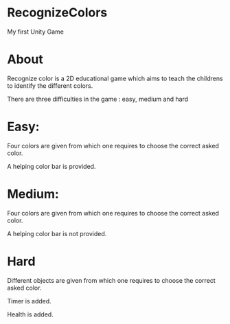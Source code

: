# RecognizeColors

My first Unity Game 

# About

Recognize color is a 2D educational game which aims to teach the childrens to identify the different colors.

There are three difficulties in the game : easy, medium and hard

# Easy: 

Four colors are given from which one requires to choose the correct asked color. 

A helping color bar is provided.

# Medium:

Four colors are given from which one requires to choose the correct asked color. 

A helping color bar is not provided.

# Hard

Different objects are given from which one requires to choose the correct asked color.

Timer is added.

Health is added.
